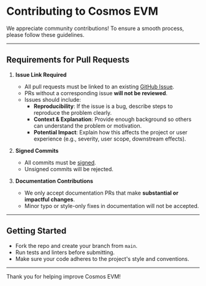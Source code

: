 # Contributing to Cosmos EVM

We appreciate community contributions! To ensure a smooth process, please follow these guidelines.

---

## Requirements for Pull Requests

1. **Issue Link Required**
   - All pull requests must be linked to an existing [GitHub Issue](https://github.com/cosmos/evm/issues).
   - PRs without a corresponding issue **will not be reviewed**.
   - Issues should include:
      - **Reproducibility**: If the issue is a bug, describe steps to reproduce the problem clearly.
      - **Context & Explanation**: Provide enough background so others can understand the problem or motivation.
      - **Potential Impact**: Explain how this affects the project or user experience (e.g., severity, user scope, downstream effects).

2. **Signed Commits**
   - All commits must be [signed](https://docs.github.com/en/authentication/managing-commit-signature-verification/signing-commits).
   - Unsigned commits will be rejected.

3. **Documentation Contributions**
   - We only accept documentation PRs that make **substantial or impactful changes**.
   - Minor typo or style-only fixes in documentation will not be accepted.

---

## Getting Started

- Fork the repo and create your branch from `main`.
- Run tests and linters before submitting.
- Make sure your code adheres to the project's style and conventions.

---

Thank you for helping improve Cosmos EVM!